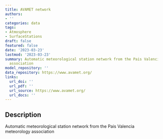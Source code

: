```yaml
---
title: AVAMET network
authors:
- ''
categories: data
tags:
- Atmosphere
- SurfaceStations
draft: false
featured: false
date: '2023-03-23'
lastmod: '2023-03-23'
summary: Automatic meteorological station network from the Pais Valencia meteorology
  association
model_repository: ''
data_repository: https://www.avamet.org/
links:
  url_doi: ''
  url_pdf: ''
  url_source: https://www.avamet.org/
  url_docs: ''
---
```


## Description

Automatic meteorological station network from the Pais Valencia meteorology association

